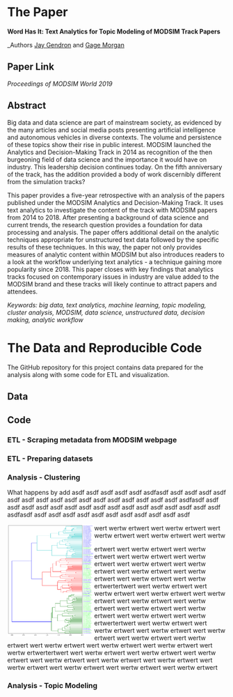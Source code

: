 # The Paper

__Word Has It: Text Analytics for Topic Modeling of MODSIM Track Papers__

_Authors [Jay Gendron](https://www.linkedin.com/in/jaygendron/) and [Gage Morgan](https://www.linkedin.com/in/gagemorgan/)

## Paper Link
_Proceedings of MODSIM World 2019_

## Abstract

Big data and data science are part of mainstream society, as evidenced by the many articles and social media posts presenting artificial intelligence and autonomous vehicles in diverse contexts. The volume and persistence of these topics show their rise in public interest. MODSIM launched the Analytics and Decision-Making Track in 2014 as recognition of the then burgeoning field of data science and the importance it would have on industry. This leadership decision continues today. On the fifth anniversary of the track, has the addition provided a body of work discernibly different from the simulation tracks?

This paper provides a five-year retrospective with an analysis of the papers published under the MODSIM Analytics and Decision-Making Track. It uses text analytics to investigate the content of the track with MODSIM papers from 2014 to 2018. After presenting a background of data science and current trends, the research question provides a foundation for data processing and analysis. The paper offers additional detail on the analytic techniques appropriate for unstructured text data followed by the specific results of these techniques. In this way, the paper not only provides measures of analytic content within MODSIM but also introduces readers to a look at the workflow underlying text analytics - a technique gaining more popularity since 2018. This paper closes with key findings that analytics tracks focused on contemporary issues in industry are value added to the MODSIM brand and these tracks will likely continue to attract papers and attendees.

_Keywords: big data, text analytics, machine learning, topic modeling, cluster analysis, MODSIM, data science, unstructured data, decision making, analytic workflow_

# The Data and Reproducible Code

The GitHub repository for this project contains data prepared for the analysis along with some code for ETL and visualization.

## Data


## Code

### ETL - Scraping metadata from MODSIM webpage

### ETL - Preparing datasets

### Analysis - Clustering

What happens by add
asdf
asdf
asdf
asdf
asdf
asdfasdf
asdf
asdf
asdf
asdf
asdf
asdf
asdf
asdf
asdf
asdf
asdf
asdf
asdf
asdf
asdf
asdf
asdfasdf
asdf
asdf
asdf
asdf
asdf
asdf
asdf
asdf
asdf
asdf
asdf
asdf
asdf
asdf
asdf
asdf
asdfasdf
asdf
asdf
asdf
asdf
asdf
asdf
asdf
asdf
asdf
asdf
asdf


<img src="./images/6b_cossim-bigram.png" align="left" width="200" >

wert
wertw
ertwert
wert
wertw
ertwert
wert
wertw
ertwert
wert
wertw
ertwert
wert
wertw

ertwert wert
wertw
ertwert
wert
wertw
ertwert
wert
wertw
ertwert
wert
wertw
ertwert
wert
wertw
ertwert
wert
wertw
ertwert
wert
wertw
ertwert
wert
wertw
ertwert
wert
wertw
ertwert
wert
wertw
ertwertertwert wert
wertw
ertwert
wert
wertw
ertwert
wert
wertw
ertwert
wert
wertw
ertwert
wert
wertw
ertwert
wert
wertw
ertwert
wert
wertw
ertwert
wert
wertw
ertwert
wert
wertw
ertwert
wert
wertw
ertwertertwert wert
wertw
ertwert
wert
wertw
ertwert
wert
wertw
ertwert
wert
wertw
ertwert
wert
wertw
ertwert
wert
wertw
ertwert
wert
wertw
ertwert
wert
wertw
ertwert
wert
wertw
ertwert
wert
wertw
ertwertertwert wert
wertw
ertwert
wert
wertw
ertwert
wert
wertw
ertwert
wert
wertw
ertwert
wert
wertw
ertwert
wert
wertw
ertwert
wert
wertw
ertwert
wert
wertw
ertwert
wert
wertw
ertwert
wert
wertw
ertwert


### Analysis - Topic Modeling

